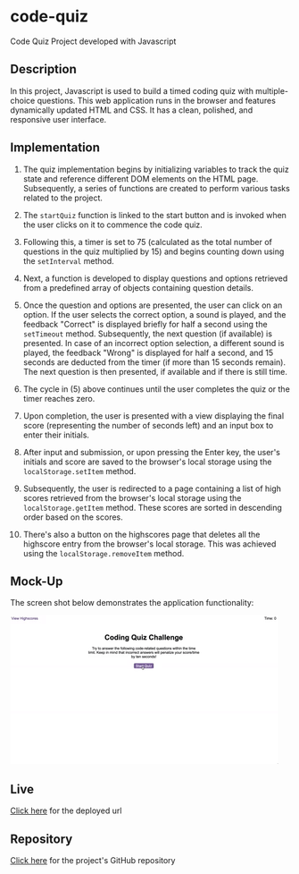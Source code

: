 # code-quiz
Code Quiz Project developed with Javascript 


## Description
In this project, Javascript is used to build a timed coding quiz with multiple-choice questions. This web application runs in the browser and features dynamically updated HTML and CSS. It has a clean, polished, and responsive user interface. 

## Implementation
1. The quiz implementation begins by initializing variables to track the quiz state and reference different DOM elements on the HTML page. Subsequently, a series of functions are created to perform various tasks related to the project.

2. The `startQuiz` function is linked to the start button and is invoked when the user clicks on it to commence the code quiz.

3.  Following this, a timer is set to 75 (calculated as the total number of questions in the quiz multiplied by 15) and begins counting down using the `setInterval` method.

4. Next, a function is developed to display questions and options retrieved from a predefined array of objects containing question details.

5. Once the question and options are presented, the user can click on an option. 
If the user selects the correct option, a sound is played, and the feedback "Correct" is displayed briefly for half a second using the `setTimeout` method. Subsequently, the next question (if available) is presented. 
In case of an incorrect option selection, a different sound is played, the feedback "Wrong" is displayed for half a second, and 15 seconds are deducted from the timer (if more than 15 seconds remain). The next question is then presented, if available and if there is still time.

6. The cycle in (5) above continues until the user completes the quiz or the timer reaches zero.

7. Upon completion, the user is presented with a view displaying the final score (representing the number of seconds left) and an input box to enter their initials. 

8. After input and submission, or upon pressing the Enter key, the user's initials and score are saved to the browser's local storage using the `localStorage.setItem` method.

9. Subsequently, the user is redirected to a page containing a list of high scores retrieved from the browser's local storage using the `localStorage.getItem` method. These scores are sorted in descending order based on the scores.

10. There's also a button on the highscores page that deletes all the highscore entry from the browser's local storage. This was achieved using the `localStorage.removeItem` method.


## Mock-Up
The screen shot below demonstrates the application functionality:

![A user clicks through an interactive coding quiz, then enters initials to save the high score before resetting and starting over.][page-1]


## Live
[Click here](https://umukulthum.github.io/code-quiz) for the deployed url 


## Repository
[Click here](https://github.com/Umukulthum/code-quiz) for the project's GitHub repository


[page-1]: assets/images/04-web-apis-homework-demo.gif





